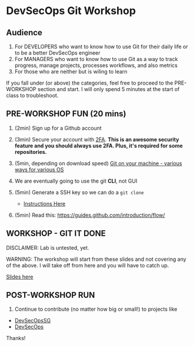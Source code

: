 # DevSecOps Git Workshop

## Audience
1. For DEVELOPERS who want to know how to use Git for their daily life or to be a better DevSecOps engineer
2. For MANAGERS who want to know how to use Git as a way to track progress, manage projects, processes workflows, and also metrics
3. For those who are neither but is wiling to learn

If you fall under (or above) the categories, feel free to proceed to the PRE-WORKSHOP section and start. I will only spend 5 minutes at the start of class to troubleshoot. 

## PRE-WORKSHOP FUN (20 mins)

1. (2min)  Sign up for a Github account

2. (3min)  Secure your account with [2FA](https://help.github.com/articles/securing-your-account-with-two-factor-authentication-2fa/). **This is an awesome security feature and you should always use 2FA. Plus, it's required for some repositories.**

3. (5min, depending on download speed)  [Git on your machine - various ways for various OS](https://git-scm.com/downloads)

  1. We are eventually going to use the git **CLI**, not GUI
  
4. (5min) Generate a SSH key so we can do a `git clone`

   - [Instructions Here](https://help.github.com/articles/generating-a-new-ssh-key-and-adding-it-to-the-ssh-agent)

5. (5min) Read this: https://guides.github.com/introduction/flow/

## WORKSHOP - GIT IT DONE

DISCLAIMER: Lab is untested, yet.

WARNING: The workshop will start from these slides and not covering any of the above. I will take off from here and you will have to catch up.

[Slides here](./)

## POST-WORKSHOP RUN

1. Continue to contribute (no matter how big or small!) to projects like 

  * [DevSecOpsSG](https://github.com/devsecopsSG)
  * [DevSecOps](https://github.com/devsecops)

Thanks!

